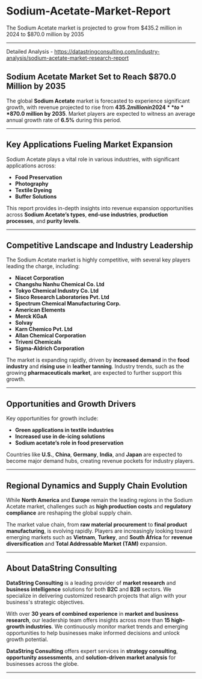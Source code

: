 # Sodium-Acetate-Market-Report
The Sodium Acetate market is projected to grow from $435.2 million in 2024 to $870.0 million by 2035


---

Detailed Analysis - https://datastringconsulting.com/industry-analysis/sodium-acetate-market-research-report

## **Sodium Acetate Market Set to Reach $870.0 Million by 2035**

The global **Sodium Acetate** market is forecasted to experience significant growth, with revenue projected to rise from **$435.2 million in 2024** to **$870.0 million by 2035**. Market players are expected to witness an average annual growth rate of **6.5%** during this period.

---

## **Key Applications Fueling Market Expansion**

Sodium Acetate plays a vital role in various industries, with significant applications across:

- **Food Preservation**
- **Photography**
- **Textile Dyeing**
- **Buffer Solutions**

This report provides in-depth insights into revenue expansion opportunities across **Sodium Acetate’s types**, **end-use industries**, **production processes**, and **purity levels**.

---

## **Competitive Landscape and Industry Leadership**

The Sodium Acetate market is highly competitive, with several key players leading the charge, including:

- **Niacet Corporation**
- **Changshu Nanhu Chemical Co. Ltd**
- **Tokyo Chemical Industry Co. Ltd**
- **Sisco Research Laboratories Pvt. Ltd**
- **Spectrum Chemical Manufacturing Corp.**
- **American Elements**
- **Merck KGaA**
- **Solvay**
- **Karn Chemico Pvt. Ltd**
- **Allan Chemical Corporation**
- **Triveni Chemicals**
- **Sigma-Aldrich Corporation**

The market is expanding rapidly, driven by **increased demand** in the **food industry** and **rising use** in **leather tanning**. Industry trends, such as the growing **pharmaceuticals market**, are expected to further support this growth.

---

## **Opportunities and Growth Drivers**

Key opportunities for growth include:

- **Green applications in textile industries**
- **Increased use in de-icing solutions**
- **Sodium acetate’s role in food preservation**

Countries like **U.S.**, **China**, **Germany**, **India**, and **Japan** are expected to become major demand hubs, creating revenue pockets for industry players.

---

## **Regional Dynamics and Supply Chain Evolution**

While **North America** and **Europe** remain the leading regions in the Sodium Acetate market, challenges such as **high production costs** and **regulatory compliance** are reshaping the global supply chain.

The market value chain, from **raw material procurement** to **final product manufacturing**, is evolving rapidly. Players are increasingly looking toward emerging markets such as **Vietnam**, **Turkey**, and **South Africa** for **revenue diversification** and **Total Addressable Market (TAM)** expansion.

---

## **About DataString Consulting**

**DataString Consulting** is a leading provider of **market research** and **business intelligence** solutions for both **B2C** and **B2B** sectors. We specialize in delivering customized research projects that align with your business's strategic objectives.

With over **30 years of combined experience** in **market and business research**, our leadership team offers insights across more than **15 high-growth industries**. We continuously monitor market trends and emerging opportunities to help businesses make informed decisions and unlock growth potential.

**DataString Consulting** offers expert services in **strategy consulting**, **opportunity assessments**, and **solution-driven market analysis** for businesses across the globe.

---
